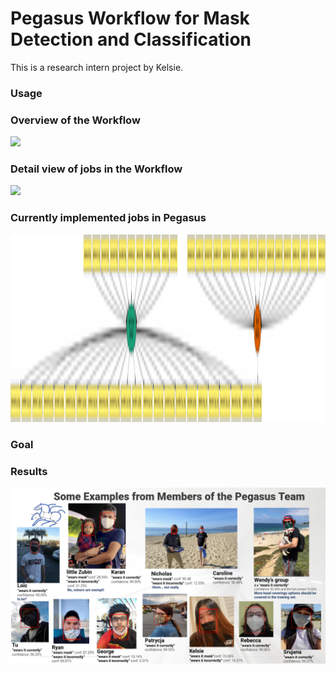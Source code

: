 # Pegasus Workflow for Mask Detection and Classification

This is a research intern project by Kelsie.


### Usage

### Overview of the Workflow
<img src="imgs/MaskDetection.png" />

### Detail view of jobs in the Workflow
<img src="imgs/mask_dectection_wf.png" />

### Currently implemented jobs in Pegasus
<img src="imgs/mask_detection.png" height="300" />

### Goal 


### Results

<img src="imgs/group_mask_detection.png" />